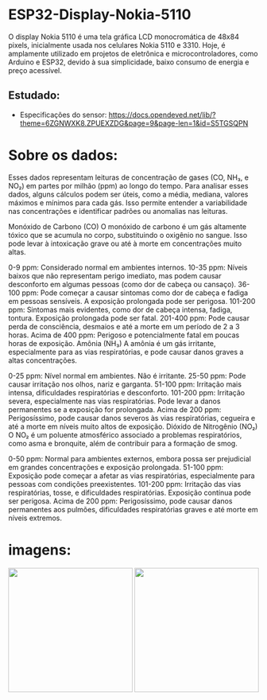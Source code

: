 # ESP32-Display-Nokia-5110
O display Nokia 5110 é uma tela gráfica LCD monocromática de 48x84 pixels, inicialmente usada nos celulares Nokia 5110 e 3310. Hoje, é amplamente utilizado em projetos de eletrônica e microcontroladores, como Arduino e ESP32, devido à sua simplicidade, baixo consumo de energia e preço acessível.

## Estudado:
- Especificações do sensor: https://docs.opendeved.net/lib/?theme=6ZGNWXK8.ZPUEXZDG&page=9&page-len=1&id=S5TGSQPN
  
# Sobre os dados:
Esses dados representam leituras de concentração de gases (CO, NH₃, e NO₂) em partes por milhão (ppm) ao longo do tempo. Para analisar esses dados, alguns cálculos podem ser úteis, como a média, mediana, valores máximos e mínimos para cada gás. Isso permite entender a variabilidade nas concentrações e identificar padrões ou anomalias nas leituras.

Monóxido de Carbono (CO)
O monóxido de carbono é um gás altamente tóxico que se acumula no corpo, substituindo o oxigênio no sangue. Isso pode levar à intoxicação grave ou até à morte em concentrações muito altas.

0-9 ppm: Considerado normal em ambientes internos.
10-35 ppm: Níveis baixos que não representam perigo imediato, mas podem causar desconforto em algumas pessoas (como dor de cabeça ou cansaço).
36-100 ppm: Pode começar a causar sintomas como dor de cabeça e fadiga em pessoas sensíveis. A exposição prolongada pode ser perigosa.
101-200 ppm: Sintomas mais evidentes, como dor de cabeça intensa, fadiga, tontura. Exposição prolongada pode ser fatal.
201-400 ppm: Pode causar perda de consciência, desmaios e até a morte em um período de 2 a 3 horas.
Acima de 400 ppm: Perigoso e potencialmente fatal em poucas horas de exposição.
Amônia (NH₃)
A amônia é um gás irritante, especialmente para as vias respiratórias, e pode causar danos graves a altas concentrações.

0-25 ppm: Nível normal em ambientes. Não é irritante.
25-50 ppm: Pode causar irritação nos olhos, nariz e garganta.
51-100 ppm: Irritação mais intensa, dificuldades respiratórias e desconforto.
101-200 ppm: Irritação severa, especialmente nas vias respiratórias. Pode levar a danos permanentes se a exposição for prolongada.
Acima de 200 ppm: Perigosíssimo, pode causar danos severos às vias respiratórias, cegueira e até a morte em níveis muito altos de exposição.
Dióxido de Nitrogênio (NO₂)
O NO₂ é um poluente atmosférico associado a problemas respiratórios, como asma e bronquite, além de contribuir para a formação de smog.

0-50 ppm: Normal para ambientes externos, embora possa ser prejudicial em grandes concentrações e exposição prolongada.
51-100 ppm: Exposição pode começar a afetar as vias respiratórias, especialmente para pessoas com condições preexistentes.
101-200 ppm: Irritação das vias respiratórias, tosse, e dificuldades respiratórias. Exposição contínua pode ser perigosa.
Acima de 200 ppm: Perigosíssimo, pode causar danos permanentes aos pulmões, dificuldades respiratórias graves e até morte em níveis extremos.

# imagens:
<img src="https://github.com/user-attachments/assets/ff1ebda8-8df9-4977-9c69-c1b51a15754a" width="250"/>
<img src="https://github.com/user-attachments/assets/03d3bb92-260f-4db1-a881-e6fda6d06530" width="250"/>

